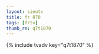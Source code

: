 ```yaml
--- 
layout: sieutv
title: fr 870
tags: [frtv]
thumb_re: q7t1870
---
```

{% include tvadv key="q7t1870" %} 
